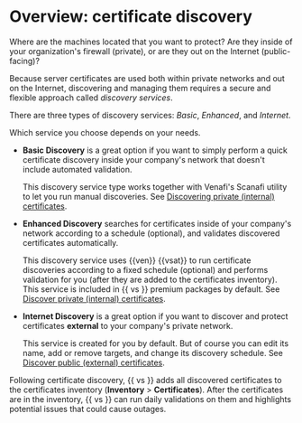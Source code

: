 # Overview: certificate discovery

Where are the machines located that you want to protect? Are they inside 
of your organization's firewall (private), or are they out on the Internet 
(public-facing)?

Because server certificates are used both within private networks and out on 
the Internet, discovering and managing them requires a secure and 
flexible approach called *discovery services*.

There are three types of discovery services: *Basic*, *Enhanced*, and *Internet*.

Which service you choose depends on your needs.

- **Basic Discovery** is a great option if you want to simply perform a quick certificate discovery inside your company's network that doesn't include automated validation.
    
    This discovery service type works together with Venafi's Scanafi utility to let you run manual discoveries. See [Discovering private (internal) certificates](c-Cloud-Discovering-Private-Internal-certificates.md).

- **Enhanced Discovery** searches for certificates inside of your company's network according to a schedule (optional), and validates discovered certificates automatically.
    
    This discovery service uses {{ven}} {{vsat}} to run certificate discoveries according to a fixed schedule (optional) and performs validation for you (after they are added to the certificates inventory). This service is included in {{ vs }} premium packages by default. See [Discover private (internal) certificates](c-Cloud-Discovering-Private-Internal-certificates.md).

- **Internet Discovery** is a great option if you want to discover and protect certificates **external** to your company's private network.

    This service is created for you by default. But of course you can edit its name, add or remove targets, and change its discovery schedule. See [Discover public (external) certificates](t-Cloud-domain-external.md).

Following certificate discovery, {{ vs }} adds all discovered certificates to the 
certificates inventory (**Inventory** > **Certificates**). After the certificates 
are in the inventory, {{ vs }} can run daily validations on them and highlights 
potential issues that could cause outages.

<!-- DW: the following content is an example of something we should NOT document; let users 
discover and use. Commenting out for now...

## Changing what you see on the Services page

You can access the Services page by clicking **Discovery** on the main {{vs}}
menu bar. There are two views available. Use the toggle button in the top-right corner
to switch between grid and master detail views.

![Toggle button set to master detail view](img/ss-Services-Toggle-List-DetailsView.jpg)

### Grid view

This is the default view, and it provides a consolidated list of all the Services you
have configured. At a glance, you can view details about your Services.

### Master detail view

The master detail view opens a pane that provides more information about the service and the
ability to edit the service. With the detail view open, click any service in the 
left pane, and the details about that service open in the right pane. -->


<!-- OLD CONTENT TO BE PILLAGED AND THEN THE REMAINS DESTROYED...

## Setting up External discovery service

Discovery of external certificates is performed automatically when you add **targets** to be scanned. 
You can set the schedule on when the discovery scans should run on the targets. You can also disable
the service entirely if you don't need it.

!!! tip "What is a target?"
    A target represents a specific endpoint or set of endpoints that you want {{ vs }} to run certificate
    discovery on. They can be entered as either domains, FQDNs, IP addresses, or IP address ranges. For
    external discovery, these should be endpoints outside your firewall.

1. In the menu bar, click **Infrastructure** > **Services**.

1. If you're in the grid view, click the master detail view button ![Picture of master detail 
1. view button](../../assets/images/Icons/Icon_cert_list_switcher.png)
near the top right to switch to the master detail view.

1. Click **External discovery service** in the left pane. The service details open on the
right.

### <a name="disco-Schedule"></a>Setting the discovery schedule

In the **Schedule** tab, select whether you want the service enabled or disabled. 
If the service is enabled, you can schedule when you want the service to run.

!!! note
    This schedule also determines when validation on certificates will be run.

### Specifying the targets and ports to scan

In the **Targets** tab, you can specify which external endpoints you want scanned.

**To add new targets**

In the **Targets** field, enter the new targets that you want scanned. The field
accepts the following:

- Domain names
- FQDNs
- IP addresses
- IP address ranges

!!! tip "Tip"
    If you have a large number of targets, you can upload a CSV file using the 
    **Upload / Import** link.

After you've entered the targets, click outside the **Targets** box, and then click **Add**. Your
targets are added to the Target list.

**To remove existing targets**

If you have existing targets in the list that you no longer want scanned, 
click the **Remove target** icon ![Picture of remove target button](../../assets/images/Icons/Icon_remove_target.png) 
on the right side of the target's row.

**To rename the External discovery service**

In the **Administration** tab, enter a new name in the **Service name** field.

After you've updated the External discovery service, click **Save** to save your changes.

-->
